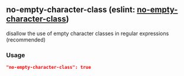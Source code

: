 <!-- Start:AutoDoc:: Modify `src/readme/rules.ts` and run `gulp readme` to update block -->
## no-empty-character-class (eslint: [no-empty-character-class](http://eslint.org/docs/rules/no-empty-character-class))

disallow the use of empty character classes in regular expressions (recommended)

### Usage

```json
"no-empty-character-class": true
```

<!-- End:AutoDoc -->
